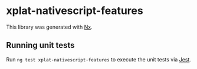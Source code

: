 # xplat-nativescript-features

This library was generated with [Nx](https://nx.dev).

## Running unit tests

Run `ng test xplat-nativescript-features` to execute the unit tests via [Jest](https://jestjs.io).
